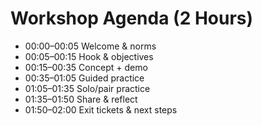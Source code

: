 # Workshop Agenda (2 Hours)

- 00:00–00:05 Welcome & norms
- 00:05–00:15 Hook & objectives
- 00:15–00:35 Concept + demo
- 00:35–01:05 Guided practice
- 01:05–01:35 Solo/pair practice
- 01:35–01:50 Share & reflect
- 01:50–02:00 Exit tickets & next steps
